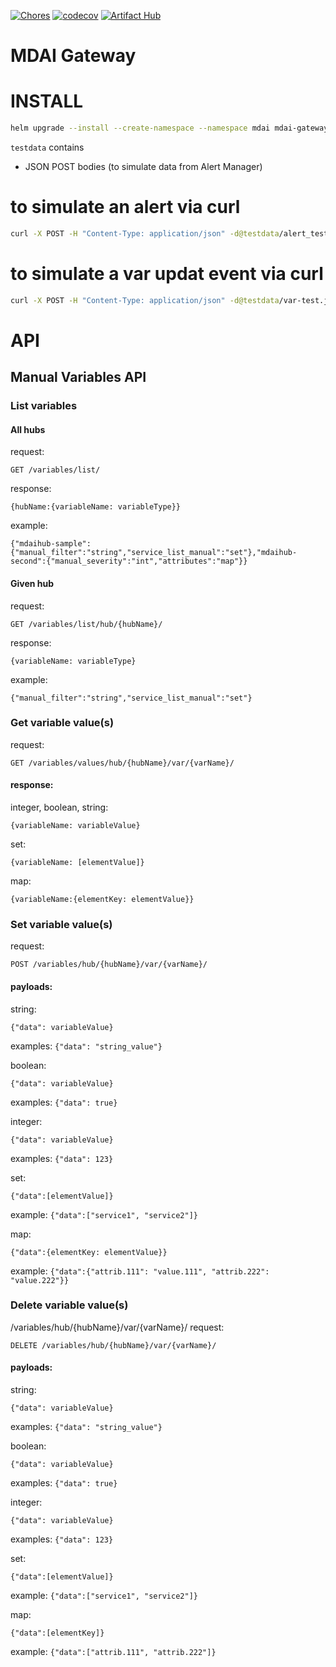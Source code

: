 [![Chores](https://github.com/DecisiveAI/mdai-gateway/actions/workflows/chores.yml/badge.svg)](https://github.com/DecisiveAI/mdai-gateway/actions/workflows/chores.yml)
[![codecov](https://codecov.io/gh/DecisiveAI/mdai-gateway/graph/badge.svg?token=UPHRBSXOON)](https://codecov.io/gh/DecisiveAI/mdai-gateway)
[![Artifact Hub](https://img.shields.io/endpoint?url=https://artifacthub.io/badge/repository/mdai-gateway)](https://artifacthub.io/packages/search?repo=mdai-gateway)

# MDAI Gateway

# INSTALL
```sh
helm upgrade --install --create-namespace --namespace mdai mdai-gateway ./deployment
```

`testdata` contains
* JSON POST bodies (to simulate data from Alert Manager)

# to simulate an alert via curl
```sh
curl -X POST -H "Content-Type: application/json" -d@testdata/alert_test.json http://localhost:8081/alerts/alertmanager
```

# to simulate a var updat event via curl
```sh
curl -X POST -H "Content-Type: application/json" -d@testdata/var-test.json http://localhost:8081/events/mdai
```

# API
## Manual Variables API

### List variables
#### All hubs
request:
```
GET /variables/list/
```
response:
```
{hubName:{variableName: variableType}}
```
example:
```
{"mdaihub-sample":{"manual_filter":"string","service_list_manual":"set"},"mdaihub-second":{"manual_severity":"int","attributes":"map"}}
```


#### Given hub
request:
```
GET /variables/list/hub/{hubName}/
```
response:
```
{variableName: variableType}
```
example:
```
{"manual_filter":"string","service_list_manual":"set"}
```

### Get variable value(s)
request:
```
GET /variables/values/hub/{hubName}/var/{varName}/
```
#### response:

integer, boolean, string:
```
{variableName: variableValue}
```
set:
```
{variableName: [elementValue]}
```
map:
```
{variableName:{elementKey: elementValue}}
```


### Set variable value(s)
request:
```
POST /variables/hub/{hubName}/var/{varName}/
```
#### payloads:
string:
```
{"data": variableValue}
```
examples: ```{"data": "string_value"}```


boolean:
```
{"data": variableValue}
```
examples: ```{"data": true}```


integer:
```
{"data": variableValue}
```
examples: ```{"data": 123}```


set:
```
{"data":[elementValue]}
```
example: ```{"data":["service1", "service2"]}```


map:
```
{"data":{elementKey: elementValue}}
```
example: ```{"data":{"attrib.111": "value.111", "attrib.222": "value.222"}}```



### Delete variable value(s)
/variables/hub/{hubName}/var/{varName}/
request:
```
DELETE /variables/hub/{hubName}/var/{varName}/
```
#### payloads:
string:
```
{"data": variableValue}
```
examples: ```{"data": "string_value"}```


boolean:
```
{"data": variableValue}
```
examples: ```{"data": true}```


integer:
```
{"data": variableValue}
```
examples: ```{"data": 123}```


set:
```
{"data":[elementValue]}
```
example: ```{"data":["service1", "service2"]}```


map:
```
{"data":[elementKey]}
```
example: ```{"data":["attrib.111", "attrib.222"]}```
